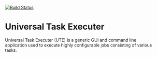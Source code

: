 [![Build Status](https://secure.travis-ci.org/shaunjohnson/ute.png)](http://travis-ci.org/shaunjohnson/ute)

# Universal Task Executer

Universal Task Executer (UTE) is a generic GUI and command line application used to execute highly configurable jobs
consisting of various tasks.
